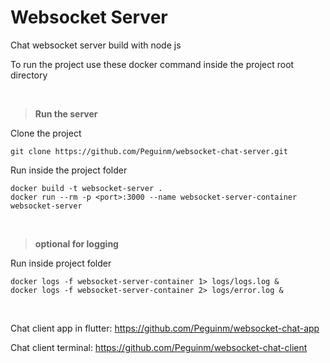 # Websocket Server

Chat websocket server build with node js

To run the project use these docker command inside the project root directory

<br>

> **Run the server**

Clone the project

```
git clone https://github.com/Peguinm/websocket-chat-server.git
```

Run inside the project folder

```
docker build -t websocket-server .
docker run --rm -p <port>:3000 --name websocket-server-container websocket-server

```

<br>

> **optional for logging**

Run inside project folder

```
docker logs -f websocket-server-container 1> logs/logs.log &
docker logs -f websocket-server-container 2> logs/error.log &

```

<br>

Chat client app in flutter: https://github.com/Peguinm/websocket-chat-app

Chat client terminal: https://github.com/Peguinm/websocket-chat-client
